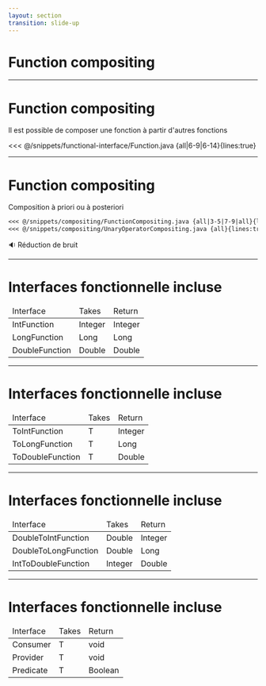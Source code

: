 ```yaml
---
layout: section
transition: slide-up
---
```


# Function compositing

---

# Function compositing

Il est possible de composer une fonction à partir d'autres fonctions

<<< @/snippets/functional-interface/Function.java {all|6-9|6-14}{lines:true}

---

# Function compositing
Composition à priori ou à posteriori

````md magic-move
<<< @/snippets/compositing/FunctionCompositing.java {all|3-5|7-9|all}{lines:true}
<<< @/snippets/compositing/UnaryOperatorCompositing.java {all}{lines:true}
````

<v-click>

🔉 <span v-mark.red="5">Réduction de bruit</span>

</v-click>

---

# Interfaces fonctionnelle incluse

<table>
    <thead>
        <tr>
            <td>Interface</td>
            <td>Takes</td>
            <td>Return</td>
        </tr>
    </thead>
    <tbody>
        <tr>
            <td>IntFunction</td>
            <td>Integer</td>
            <td>Integer</td>
        </tr>
        <tr>
            <td>LongFunction</td>
            <td>Long</td>
            <td>Long</td>
        </tr>
        <tr>
            <td>DoubleFunction</td>
            <td>Double</td>
            <td>Double</td>
        </tr>
    </tbody>
</table>

---

# Interfaces fonctionnelle incluse

<table>
    <thead>
        <tr>
            <td>Interface</td>
            <td>Takes</td>
            <td>Return</td>
        </tr>
    </thead>
    <tbody>
        <tr>
            <td>ToIntFunction</td>
            <td>T</td>
            <td>Integer</td>
        </tr>
        <tr>
            <td>ToLongFunction</td>
            <td>T</td>
            <td>Long</td>
        </tr>
        <tr>
            <td>ToDoubleFunction</td>
            <td>T</td>
            <td>Double</td>
        </tr>
    </tbody>
</table>

---

# Interfaces fonctionnelle incluse

<table>
    <thead>
        <tr>
            <td>Interface</td>
            <td>Takes</td>
            <td>Return</td>
        </tr>
    </thead>
    <tbody>
        <tr>
            <td>DoubleToIntFunction</td>
            <td>Double</td>
            <td>Integer</td>
        </tr>
        <tr>
            <td>DoubleToLongFunction</td>
            <td>Double</td>
            <td>Long</td>
        </tr>
        <tr>
            <td>IntToDoubleFunction</td>
            <td>Integer</td>
            <td>Double</td>
        </tr>
    </tbody>
</table>

--- 

# Interfaces fonctionnelle incluse

<table>
    <thead>
        <tr>
            <td>Interface</td>
            <td>Takes</td>
            <td>Return</td>
        </tr>
    </thead>
    <tbody>
        <tr>
            <td>Consumer</td>
            <td>T</td>
            <td>void</td>
        </tr>
        <tr>
            <td>Provider</td>
            <td>T</td>
            <td>void</td>
        </tr>
        <tr>
            <td>Predicate</td>
            <td>T</td>
            <td>Boolean</td>
        </tr>
    </tbody>
</table>
